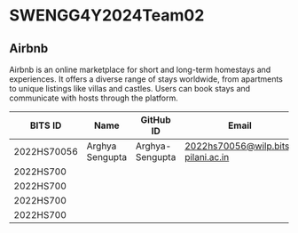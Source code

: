 # SWENGG4Y2024Team02

## Airbnb

Airbnb is an online marketplace for short and long-term homestays and experiences. It offers a diverse range of stays worldwide, from apartments to unique listings like villas and castles. Users can book stays and communicate with hosts through the platform.

| BITS ID     | Name               | GitHub ID    | Email
----------  | -----              | --------     | --------
2022HS70056 | Arghya Sengupta          | Arghya-Sengupta         | 2022hs70056@wilp.bits-pilani.ac.in
2022HS700 |          |          | 
2022HS700 |          |          | 
2022HS700 |          |          | 
2022HS700 |          |          | 

